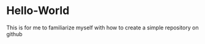 # Hello-World
This is for me to familiarize myself with how to create a simple repository on github
